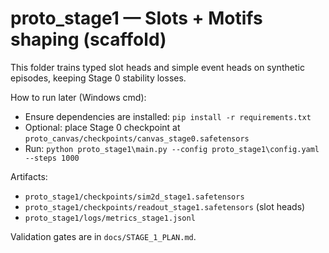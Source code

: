 # proto_stage1 — Slots + Motifs shaping (scaffold)

This folder trains typed slot heads and simple event heads on synthetic episodes, keeping Stage 0 stability losses.

How to run later (Windows cmd):
- Ensure dependencies are installed: `pip install -r requirements.txt`
- Optional: place Stage 0 checkpoint at `proto_canvas/checkpoints/canvas_stage0.safetensors`
- Run: `python proto_stage1\main.py --config proto_stage1\config.yaml --steps 1000`

Artifacts:
- `proto_stage1/checkpoints/sim2d_stage1.safetensors`
- `proto_stage1/checkpoints/readout_stage1.safetensors` (slot heads)
- `proto_stage1/logs/metrics_stage1.jsonl`

Validation gates are in `docs/STAGE_1_PLAN.md`.
